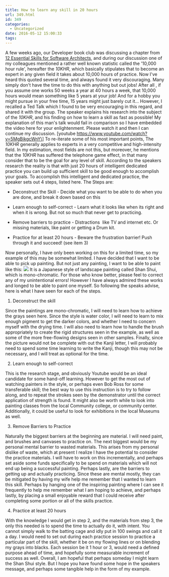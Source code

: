 ```yaml
---
title: How to learn any skill in 20 hours
url: 349.html
id: 349
categories:
  - Uncategorized
date: 2016-05-12 15:00:33
tags:
---
```


A few weeks ago, our Developer book club was discussing a chapter from [12 Essential Skills for Software Architects](http://www.amazon.com/12-Essential-Skills-Software-Architects/dp/0321717295), and during our discussion one of my colleagues mentioned a rather well known statistic called the '10,000 hour rule', hereafter the _10KHR_, which basically stipulates that to become an expert in any given field it takes about 10,000 hours of practice. Now I've heard this quoted several time, and always found it very discouraging. Many simply don't have the time to do this with anything but out jobs! After all , if you assume one works 50 weeks a year at 40 hours a week, that 10,000 hours would mean something like 5 years at your job! And for a hobby you might pursue in your free time, 15 years might just barely cut it... However, I recalled a Ted Talk which I found to be very encouraging in this regard, and shared it with the group. The speaker explains his research into the subject of the _10KHR_, and his finding on how to learn a skill as fast as possible! My explanation of this man's talk would fail in comparison so I have embedded the video here for your enlightenment. Please watch it and then I can continue my discussion. \[youtube https://www.youtube.com/watch?v=5MgBikgcWnY\] To re-iterate some of his most important points, The _10KHR_ generally applies to experts in a very competitive and high-intensity field. In my estimation, most fields are not this, but moreover, he mentions that the _10KHR_ has suffered the telephone game effect, in that many consider that to be the goal for any level of skill. According to the speakers research the reality is that with just 20 hours of intelligent dedicated practice you can build up sufficient skill to be good enough to accomplish your goals. To accomplish this intelligent and dedicated practice, the speaker sets out 4 steps, listed here. The Steps are:

*   Deconstruct the Skill - Decide what you want to be able to do when you are done, and break it down based on this

*   Learn enough to self-correct - Learn what it looks like when its right and when it is wrong. But not so much that never get to practicing.

*   Remove barriers to practice - Distractions  like TV and internet etc. Or missing materials, like paint or getting a Drum kit.

*   Practice for at least 20 hours - Beware the frustration barrier! Push through it and succeed! (see item 3)

Now personally, I have only been working on this for a limited time, so my example of this may be somewhat limited. I have decided that I want to be able to pick up painting. But not just any painting, I want to be able to paint like this: ![](https://ekostoriesdotcom.files.wordpress.com/2013/02/shan-shui-industrial-pollution1.jpg) It is a Japanese style of landscape painting called Shan Shui, which is mono-chromatic. For those who know better, please feel to correct any of my unintentional errors! However I have always admired these works and longed to be able to paint one myself. So following the speaks advise, here is what I have seen for each of the steps.

1.  Deconstruct the skill

Since the paintings are mono-chromatic, I will need to learn how to achieve the grays seen here. Since the style is water color, I will need to learn to mix enough pigment to get the darker colors, and whether I need to concern myself with the drying time. I will also need to learn how to handle the brush appropriately to create the rigid structures seen in the example, as well as some of the more free-flowing designs seen in other samples. Finally, since the picture would not be complete with out the Kanji letter, I will probably need to spend some time learning to write the Kanji, though this may not be necessary, and I will treat as optional for the time.

2.  Learn enough to self-correct

This is the research stage, and obviously Youtube would be an ideal candidate for some hand-off learning. However to get the most out of watching painters in the style, or perhaps even Bob Ross for some transferable skill; the best way to use this instruction is to try to follow along, and to repeat the strokes seen by the demonstrator until the correct application of strength is found. It might also be worth while to look into painting classes from the local Community college, or community center. Additionally, it could be useful to look for exhibitions in the local Museums as well.

3.  Remove Barriers to Practice

Naturally the biggest barriers at the beginning are material. I will need paint, and brushes and canvases to practice on. The next biggest would be my personal mental barrier to wasted materials. This arises from my personal dislike of waste, which at present I realize I have the potential to consider the practice materials. I will have to work on this incrementally, and perhaps set aside some funds specifically to be spend on materials which will not end up being a successful painting. Perhaps lastly, are the barriers to getting up and actually practicing. Since these are mental mostly, they can be mitigated by having my wife help me remember that I wanted to learn this skill. Perhaps by hanging one of the inspiring painting where I can see it frequently to help me remember what I am hoping to achieve, and perhaps lastly, by placing a small enjoyable reward that I could receive after completing some portion or all of the skills practice.

4.  Practice at least 20 hours

With the knowledge I would get in step 2, and the materials from step 3, the only this needed is to spend the time to actually do it, with intent. You cannot simply walk to the batting cage and idly put in 100 swings and call it a day. I would need to set out during each practice session to practice a particular part of the skill, whether it be on my flowing lines or on blending my grays into blacks. Each session be it 1 hour or 3, would need a defined purpose ahead of time, and hopefully some measurable increment of success as well. Overall, I am hopeful that perhaps someday I might learn the Shan Shui style. But I hope you have found some hope in the speakers message, and perhaps some tangible help in the form of my example.